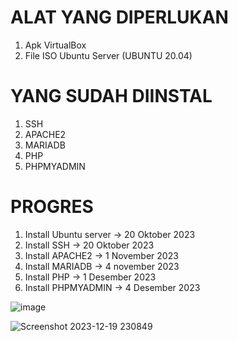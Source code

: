 # ALAT YANG DIPERLUKAN
1. Apk VirtualBox
2. File ISO Ubuntu Server (UBUNTU 20.04)

# YANG SUDAH DIINSTAL
1. SSH
2. APACHE2 
3. MARIADB
4. PHP 
5. PHPMYADMIN

# PROGRES
1. Install Ubuntu server -> 20 Oktober 2023
2. Install SSH -> 20 Oktober 2023
3. Install APACHE2 -> 1 November 2023
4. Install MARIADB -> 4 november 2023
5. Install PHP -> 1 Desember 2023
6. Install PHPMYADMIN -> 4 Desember 2023

![image](https://github.com/MFahrunN/serverubuntu/assets/148179736/95253e2b-b9b1-4bdc-b85e-af40fac7647f)

![Screenshot 2023-12-19 230849](https://github.com/MFahrunN/serverubuntu/assets/148179736/ccc3e8ef-79dc-4fb4-8a31-b2d5202402a0)




